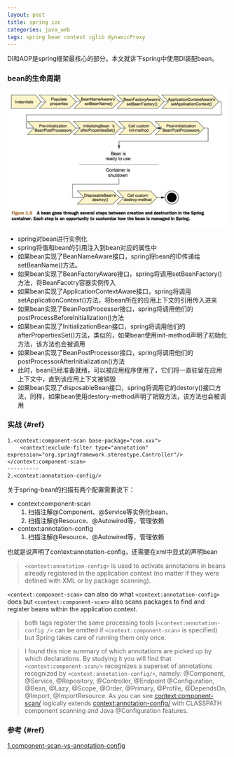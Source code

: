 ```yaml
---
layout: post
title: spring ioc
categories: java_web
tags: spring bean context cglib dynamicProxy
---
```


DI和AOP是spring框架最核心的部分。本文就讲下spring中使用DI装配bean。

### bean的生命周期

![bean的生命周期](/images/java_web/spring_beans_lifecycle.jpg)

*  spring对bean进行实例化
*  spring将值和bean的引用注入到bean对应的属性中
*  如果bean实现了BeanNameAware接口，spring将bean的ID传递给setBeanName()方法。
*  如果bean实现了BeanFactoryAware接口，spring将调用setBeanFactory()方法，将BeanFacotry容器实例传入
*  如果bean实现了ApplicationContextAware接口，spring将调用setApplicationContext()方法，将bean所在的应用上下文的引用传入进来
*  如果bean实现了BeanPostProcessor接口，spring将调用他们的postProcessBeforeInitialization()方法
*  如果bean实现了InitializationBean接口，spring将调用他们的afterPropertiesSet()方法，类似的，如果bean使用init-method声明了初始化方法，该方法也会被调用
*  如果bean实现了BeanPostProcessor接口，spring将调用他们的postProcessorAfterInitialization()方法
*  此时，bean已经准备就绪，可以被应用程序使用了，它们将一直驻留在应用上下文中，直到该应用上下文被销毁
*  如果bean实现了disposableBean接口，spring将调用它的destory()接口方法，同样，如果bean使用destory-method声明了销毁方法，该方法也会被调用


### 实战 {#ref}

    1.<context:component-scan base-package="com.xxx">
        <context:exclude-filter type="annotation" expression="org.springframework.stereotype.Controller"/>
    </context:component-scan>
    ----------
    2.<context:annotation-config/>

关于spring-bean的扫描有两个配置需要说下：

* context:component-scan
    1. 扫描注解@Component、@Service等实例化bean，
    2. 扫描注解@Resource、@Autowired等，管理依赖
* context:annotation-config
    1. 扫描注解@Resource、@Autowired等，管理依赖

 也就是说声明了context:annotation-config，还需要在xml中显式的声明bean

>`<context:annotation-config>` is used to activate annotations in beans already registered in the application context (no matter if they were defined with XML or by package scanning).
>
`<context:component-scan>` can also do what `<context:annotation-config>` does but `<context:component-scan>` also scans packages to find and register beans within the application context.

 >both tags register the same processing tools (`<context:annotation-config />` can be omitted if `<context:component-scan>` is specified) but Spring takes care of running them only once.

>I found this nice summary of which annotations are picked up by which declarations. By studying it you will find that `<context:component-scan/>` recognizes a superset of annotations recognized by `<context:annotation-config/>`, namely:
@Component, @Service, @Repository, @Controller, @Endpoint
@Configuration, @Bean, @Lazy, @Scope, @Order, @Primary, @Profile, @DependsOn,  @Import, @ImportResource.
As you can see <context:component-scan/> logically extends <context:annotation-config/> with CLASSPATH component scanning and Java @Configuration features.

### 参考 {#ref}

[1.component-scan-vs-annotation-config](http://stackoverflow.com/questions/7414794/difference-between-contextannotation-config-vs-contextcomponent-scan)
